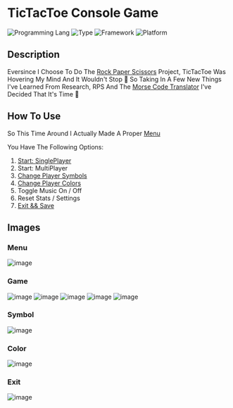 # TicTacToe Console Game
![Programming Lang](https://img.shields.io/badge/Language-C%23-brightgreen)
![Type](https://img.shields.io/badge/Type-Console-8d32a8)
![Framework](https://img.shields.io/badge/Framework-.Net%207.0-%23034efc)
![Platform](https://img.shields.io/badge/Platform-Windows-informational)

## Description
Eversince I Choose To Do The [Rock Paper Scissors](https://github.com/DrNeonsy/CSharp_Console-Rock-Paper-Scissors) Project, TicTacToe Was Hovering My Mind And It Wouldn't Stop 🤪 So Taking In A Few New Things I've Learned From Research, RPS And The [Morse Code Translator](https://github.com/DrNeonsy/CSharp_Console-Morse-Code-Translator) I've Decided That It's Time 🥁

## How To Use

So This Time Around I Actually Made A Proper [Menu](#menu)

You Have The Following Options:

1. [Start: SinglePlayer](#game)
2. Start: MultiPlayer
3. [Change Player Symbols](#symbol)
4. [Change Player Colors](#color)
5. Toggle Music On / Off
6. Reset Stats / Settings
7. [Exit && Save](#exit)


## Images

### Menu
![image](https://user-images.githubusercontent.com/118444485/203062712-84f5c098-f987-4936-a9b1-b4d80c47c06b.png)

### Game
![image](https://user-images.githubusercontent.com/118444485/203062855-9709bc7c-7759-4bb0-90ca-50735b52fe5e.png)
![image](https://user-images.githubusercontent.com/118444485/203062900-547cecd5-5d51-44be-b67a-241d848d9afd.png)
![image](https://user-images.githubusercontent.com/118444485/203062939-c0ee803f-3e5d-4292-92a5-10a1d9962c96.png)
![image](https://user-images.githubusercontent.com/118444485/203063005-4e8f9ae7-f417-4d9c-aff3-586371c907c3.png)
![image](https://user-images.githubusercontent.com/118444485/203063059-4f520a8e-c716-4ae5-b0d3-129bc10cb766.png)

### Symbol
![image](https://user-images.githubusercontent.com/118444485/203063175-98df6fe6-3da0-4855-bafb-848e968167e4.png)

### Color
![image](https://user-images.githubusercontent.com/118444485/203063260-1641f7a2-322b-4520-8034-55766068c811.png)

### Exit
![image](https://user-images.githubusercontent.com/118444485/203063377-7b16d3b4-db90-480e-bcc1-6bfab6deb887.png)
